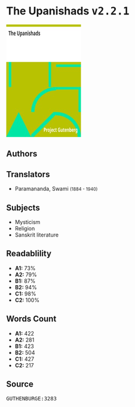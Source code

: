 # The Upanishads <kbd>v2.2.1</kbd>

![](./cover.medium.jpg "")

## Authors



## Translators


 - Paramananda, Swami <small>(1884 - 1940)</small>

## Subjects


 - Mysticism
 - Religion
 - Sanskrit literature

## Readablility


 - **A1:** 73%
 - **A2:** 79%
 - **B1:** 87%
 - **B2:** 94%
 - **C1:** 98%
 - **C2:** 100%

## Words Count


 - **A1:** 422
 - **A2:** 281
 - **B1:** 423
 - **B2:** 504
 - **C1:** 427
 - **C2:** 217

## Source


<kbd>GUTHENBURGE:3283</kbd>

